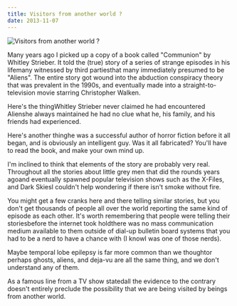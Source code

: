```yaml
---
title: Visitors from another world ?
date: 2013-11-07
---
```


![Visitors from another world ?](https://source.unsplash.com/l7dbl-sUg3k/1600x900)

Many years ago I picked up a copy of a book called "Communion" by Whitley Strieber. It told the (true) story of a series of strange episodes in his lifemany witnessed by third partiesthat many immediately presumed to be "Aliens". The entire story got wound into the abduction conspiracy theory that was prevalent in the 1990s, and eventually made into a straight-to-television movie starring Christopher Walken.

Here's the thingWhitley Strieber never claimed he had encountered Alienshe always maintained he had no clue what he, his family, and his friends had experienced.

Here's another thinghe was a successful author of horror fiction before it all began, and is obviously an intelligent guy. Was it all fabricated? You'll have to read the book, and make your own mind up.

I'm inclined to think that elements of the story are probably very real. Throughout all the stories about little grey men that did the rounds years agoand eventually spawned popular television shows such as the X-Files, and Dark SkiesI couldn't help wondering if there isn't smoke without fire.

You might get a few cranks here and there telling similar stories, but you don't get thousands of people all over the world reporting the same kind of episode as each other. It's worth remembering that people were telling their storiesbefore the internet took holdthere was no mass communication medium available to them outside of dial-up bulletin board systems that you had to be a nerd to have a chance with (I knowI was one of those nerds).

Maybe temporal lobe epilepsy is far more common than we thoughtor perhaps ghosts, aliens, and deja-vu are all the same thing, and we don't understand any of them.

As a famous line from a TV show statedall the evidence to the contrary doesn't entirely preclude the possibility that we are being visited by beings from another world.